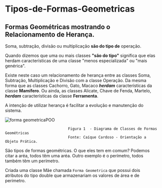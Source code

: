 # Tipos-de-Formas-Geometricas

## Formas Geométricas mostrando o Relacionamento de Herança.

 Soma, subtração, divisão ou multiplicação **são do tipo de** operação.

 Quando dizemos que uma ou mais classes **"são do tipo"** significa que elas herdam características de uma classe "menos especializada" ou "mais genérica".
 
 Existe neste caso um relacionamento de herança entre as classes Soma, Subtração, Multiplicação e Divisão com a classe Operação. Da mesma forma que as classes
 Cachorro, Gato, Macaco **_herdam_** características da classe **Mamífero**. Ou ainda, as classes Alicate, Chave de Fenda, Martelo, **_herdam_** características da classe **Ferramenta**.
 
 A intenção de utilizar herança é facilitar a evolução e manutenção do sistema. 
 


![forma geometricaPOO](https://user-images.githubusercontent.com/106537496/193696613-0619bdbb-0969-43e1-8261-dde7b0433b44.png)

                                 Figura 1  - Diagrama de Classes de Formas Geométricas
                                 Fonte: Caíque Cardoso - Orientação a Objeto Prática. 
                                 
                                 
     
São tipos de formas geométricas. O que eles tem em comum? Podemos citar a aréa, todos têm uma aréa.
Outro exemplo é o perímetro, todos também têm um perímetro.

Criada uma classe Mãe chamada `Forma Geometrica` que possui dois atributos do tipo double que armazenariam
os valores de área e de perimetro.                         
